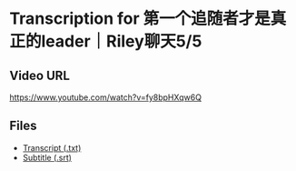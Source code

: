 # Transcription for 第一个追随者才是真正的leader｜Riley聊天5/5
## Video URL
https://www.youtube.com/watch?v=fy8bpHXqw6Q
 
## Files
- [Transcript (.txt)](./transcript.txt)
- [Subtitle (.srt)](./transcript.srt)
